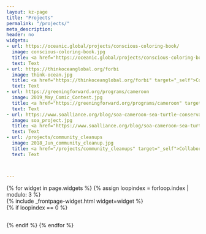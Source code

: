 ```yaml
---
layout: kz-page
title: "Projects"
permalink: "/projects/"
meta_description:
header: no
widgets:
- url: https://oceanic.global/projects/conscious-coloring-book/
  image: conscious-coloring-book.jpg
  title: <a href="https://oceanic.global/projects/conscious-coloring-book/" target="_self">Conscious Coloring Book</a>
  text: Text
- url: https://thinkoceanglobal.org/forbi
  image: think-ocean.jpg
  title: <a href="https://thinkoceanglobal.org/forbi" target="_self">Collaboration with ThinkOcean</a>
  text: Text
- url: https://greeningforward.org/programs/cameroon
  image: 2019_May_Comic_Contest.jpg
  title: <a href="https://greeningforward.org/programs/cameroon" target="_self">Greening Forward Cameroon</a>
  text: Text
- url: https://www.soalliance.org/blog/soa-cameroon-sea-turtle-conservation
  image: soa_project.jpg
  title: <a href="https://www.soalliance.org/blog/soa-cameroon-sea-turtle-conservation" target="_self">Collaboration with Sustainable Ocean Alliance</a>
  text: Text
- url: /projects/community_cleanups
  image: 2018_Jun_community_cleanup.jpg
  title: <a href="/projects/community_cleanups" target="_self">Collaboration with Sustainable Ocean Alliance</a>
  text: Text



---
```


<div class="row">
  {% for widget in page.widgets %}
    {% assign loopindex = forloop.index | modulo: 3 %}
    <div id="{{ widget.anchor }}">{% include _frontpage-widget.html widget=widget %}</div>
    {% if loopindex == 0 %}
  <hr style="height:1px; visibility:hidden;" /> <!-- Prevents long first column items from pushing new rows to the right -->
    {% endif %}
  {% endfor %}
</div>
